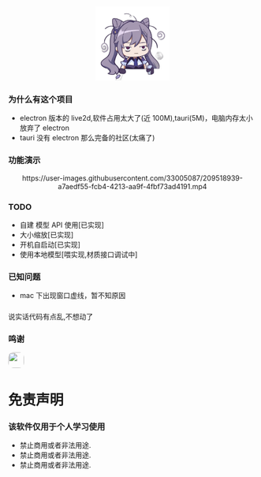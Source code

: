 <p align="center">
  <img src="./app-icon.png" width="150" height="150" />
</p>

### 为什么有这个项目

- electron 版本的 live2d,软件占用太大了(近 100M),tauri(5M)，电脑内存太小放弃了 electron
- tauri 没有 electron 那么完备的社区(太痛了)

### 功能演示

<p align="center">
https://user-images.githubusercontent.com/33005087/209518939-a7aedf55-fcb4-4213-aa9f-4fbf73ad4191.mp4
</p>

### TODO

- 自建 模型 API 使用[已实现]
- 大小缩放[已实现]
- 开机自启动[已实现]
- 使用本地模型[喂实现,材质接口调试中]

### 已知问题

- mac 下出现窗口虚线，暂不知原因


### 
说实话代码有点乱,不想动了

### 鸣谢

<p>
  <a href='https://github.com/lencx'>
    <img width="32" style="border-radius: 10px;" height="32" src='https://avatars.githubusercontent.com/u/16164244?v=4' />
  </a>
</p>

# 免责声明

### 该软件仅用于个人学习使用

- 禁止商用或者非法用途.
- 禁止商用或者非法用途.
- 禁止商用或者非法用途.
